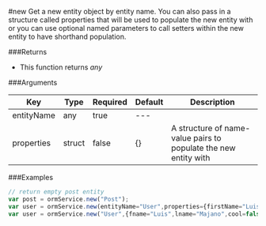 #new
Get a new entity object by entity name. You can also pass in a structure called properties that will be used to populate the new entity with or you can use optional named parameters to call setters within the new entity to have shorthand population.

###Returns

* This function returns *any*


###Arguments

| Key | Type | Required | Default | Description |
| --- | --- | --- | --- | --- |
| entityName | any | true | --- |  |
| properties | struct | false | {} | A structure of name-value pairs to populate the new entity with |

###Examples

```javascript
// return empty post entity
var post = ormService.new("Post");
var user = ormService.new(entityName="User",properties={firstName="Luis", lastName="Majano", age="32", awesome=true});
var user = ormService.new("User",{fname="Luis",lname="Majano",cool=false,awesome=true});
```

